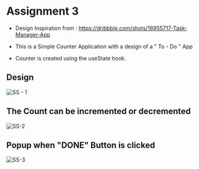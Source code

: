 # Assignment 3 

- Design Inspiration from : https://dribbble.com/shots/16955717-Task-Manager-App

- This is a Simple Counter Application with a design of a " To - Do " App
- Counter is created using the useState hook.

<h2> Design </h2>

![SS - 1](https://user-images.githubusercontent.com/98111777/150905012-6d6ac323-1535-4d1a-88b9-7ad9a0b041ad.PNG)

<h2>The Count can be incremented or decremented</h2>

![SS-2](https://user-images.githubusercontent.com/98111777/150905064-e1d2f071-817d-4641-b941-373e9a44bc21.PNG)

<h2>Popup when "DONE" Button is clicked</h2>

![SS-3](https://user-images.githubusercontent.com/98111777/150905073-591a8a4a-6637-4ab2-9cd9-e11dcfa660c4.PNG)

